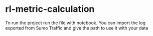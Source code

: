 ﻿# rl-metric-calculation
To run the project run the file with notebook.
You can import the log exported from Sumo Traffic and give the path to use it with your data
